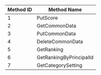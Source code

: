 | Method ID | Method Name |
| --- | --- |
| 1 | PutScore |
| 2 | GetCommonData |
| 3 | PutCommonData |
| 4 | DeleteCommonData |
| 5 | GetRanking |
| 6 | GetRankingByPrincipalId |
| 7 | GetCategorySetting |